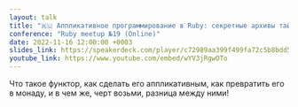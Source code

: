 ```yaml
---
layout: talk
title: "🇷🇺 Аппликативное программирование в Ruby: секретные архивы тайного общества адептов railway–программирования "
conference: "Ruby meetup №19 (Online)"
date: 2022-11-16 12:00:00 +0003
slides_link: https://speakerdeck.com/player/c72989aa399f499fa72c5b8bdd59a324
youtube_link: https://www.youtube.com/embed/wYV3jRgwOTo
---
```


Что такое функтор, как сделать его аппликативным, как превратить его в монаду, и в чем же, черт возьми, разница между ними!
